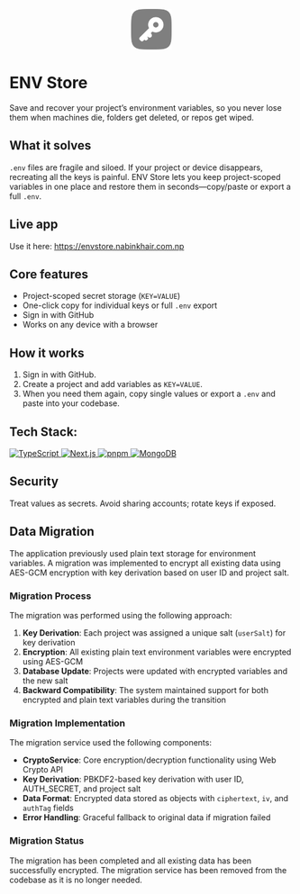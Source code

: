 <p align="center">
  <img src="public/logo.svg" alt="ENV Store logo" height="72">
</p>

# ENV Store

Save and recover your project’s environment variables, so you never lose them when machines die, folders get deleted, or repos get wiped.

## What it solves

`.env` files are fragile and siloed. If your project or device disappears, recreating all the keys is painful. ENV Store lets you keep project-scoped variables in one place and restore them in seconds—copy/paste or export a full `.env`.

## Live app

Use it here: https://envstore.nabinkhair.com.np

## Core features

- Project-scoped secret storage (`KEY=VALUE`)
- One-click copy for individual keys or full `.env` export
- Sign in with GitHub
- Works on any device with a browser

## How it works

1. Sign in with GitHub.
2. Create a project and add variables as `KEY=VALUE`.
3. When you need them again, copy single values or export a `.env` and paste into your codebase.

## Tech Stack:

 <a href="https://www.typescriptlang.org/">
    <img src="https://img.shields.io/badge/TypeScript-3178C6?logo=typescript&logoColor=white" alt="TypeScript">
  </a>
<a href="https://nextjs.org/">
    <img src="https://img.shields.io/badge/Next.js-000000?logo=nextdotjs&logoColor=white" alt="Next.js">
  </a>
  <a href="https://pnpm.io/">
    <img src="https://img.shields.io/badge/pnpm-F69220?logo=pnpm&logoColor=white" alt="pnpm">
  </a>
  <a href="https://www.mongodb.com/">
    <img src="https://img.shields.io/badge/MongoDB-47A248?logo=mongodb&logoColor=white" alt="MongoDB">
  </a>

## Security

Treat values as secrets. Avoid sharing accounts; rotate keys if exposed.

## Data Migration

The application previously used plain text storage for environment variables. A migration was implemented to encrypt all existing data using AES-GCM encryption with key derivation based on user ID and project salt.

### Migration Process

The migration was performed using the following approach:

1. **Key Derivation**: Each project was assigned a unique salt (`userSalt`) for key derivation
2. **Encryption**: All existing plain text environment variables were encrypted using AES-GCM
3. **Database Update**: Projects were updated with encrypted variables and the new salt
4. **Backward Compatibility**: The system maintained support for both encrypted and plain text variables during the transition

### Migration Implementation

The migration service used the following components:

- **CryptoService**: Core encryption/decryption functionality using Web Crypto API
- **Key Derivation**: PBKDF2-based key derivation with user ID, AUTH_SECRET, and project salt
- **Data Format**: Encrypted data stored as objects with `ciphertext`, `iv`, and `authTag` fields
- **Error Handling**: Graceful fallback to original data if migration failed

### Migration Status

The migration has been completed and all existing data has been successfully encrypted. The migration service has been removed from the codebase as it is no longer needed.
